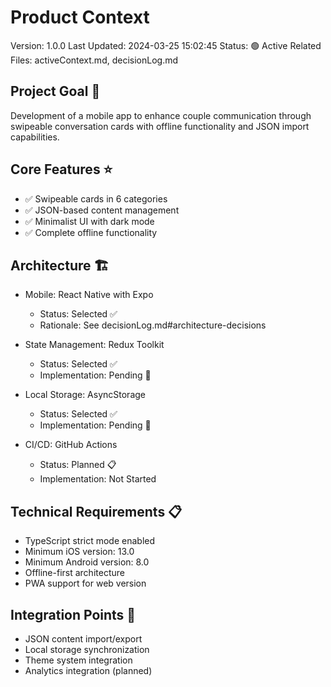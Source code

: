 # Product Context

Version: 1.0.0
Last Updated: 2024-03-25 15:02:45
Status: 🟢 Active
Related Files: activeContext.md, decisionLog.md

## Project Goal 🎯

Development of a mobile app to enhance couple communication through swipeable conversation cards with offline functionality and JSON import capabilities.

## Core Features ⭐

- ✅ Swipeable cards in 6 categories
- ✅ JSON-based content management
- ✅ Minimalist UI with dark mode
- ✅ Complete offline functionality

## Architecture 🏗️

- Mobile: React Native with Expo

  - Status: Selected ✅
  - Rationale: See decisionLog.md#architecture-decisions

- State Management: Redux Toolkit

  - Status: Selected ✅
  - Implementation: Pending 🔄

- Local Storage: AsyncStorage

  - Status: Selected ✅
  - Implementation: Pending 🔄

- CI/CD: GitHub Actions
  - Status: Planned 📋
  - Implementation: Not Started

## Technical Requirements 📋

- TypeScript strict mode enabled
- Minimum iOS version: 13.0
- Minimum Android version: 8.0
- Offline-first architecture
- PWA support for web version

## Integration Points 🔄

- JSON content import/export
- Local storage synchronization
- Theme system integration
- Analytics integration (planned)
